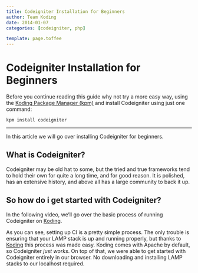 ```yaml
---
title: Codeigniter Installation for Beginners
author: Team Koding
date: 2014-01-07
categories: [codeigniter, php]

template: page.toffee
---
```


# Codeigniter Installation for Beginners

Before you continue reading this guide why not try a more easy way, using the [Koding Package Manager (kpm)](http://learn.koding.com/guides/getting-started-kpm/) and install Codeigniter using just one command:

```
kpm install codeigniter
```

***

In this article we will go over installing Codeigniter for beginners.

## What is Codeigniter?

Codeigniter may be old hat to some, but the tried and true frameworks tend to hold their own for quite a long time, and for good reason. It is polished, has an extensive history, and above all has a large community to back it up. 

## So how do i get started with Codeigniter?

In the following video, we’ll go over the basic process of running Codeigniter on [Koding](https://koding.com). 

As you can see, setting up CI is a pretty simple process. The only 
trouble is ensuring that your LAMP stack is up and running properly, but 
thanks to [Koding](https://koding.com) this process was made easy. Koding 
comes with Apache by default, so Codeigniter _just works_. On top of 
that, we were able to get started with Codeigniter entirely in our 
browser. No downloading and installing LAMP stacks to our localhost 
required. 

